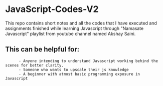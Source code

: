 # JavaScript-Codes-V2

This repo contains short notes and all the codes that I have executed and assignments finished while learning Javascript
through "Namasate Javascript" playlist from youtube channel named Akshay Saini.

## This can be helpful for: ##
          - Anyone intending to understand Javascript working behind the scenes for better clarity.
          - Someone who wants to upscale their js knowledge 
          - A beginner with atmost basic programming exposure in Javascript